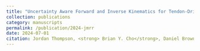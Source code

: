 ```yaml
---
title: "Uncertainty Aware Forward and Inverse Kinematics for Tendon-Driven Continuum Robots via Mixture Density Networks"
collection: publications
category: manuscripts
permalink: /publication/2024-jmrr
date: 2024-07-01
citation: Jordan Thompson, <strong> Brian Y. Cho</strong>, Daniel Brown, Alan Kuntz, &quot;Uncertainty Aware Forward and Inverse Kinematics for Tendon-Driven Continuum Robots via Mixture Density Networks&quot;, under review at <i>Journal of Medical Robotics Research</i> (JMRR 2024).
---
```

